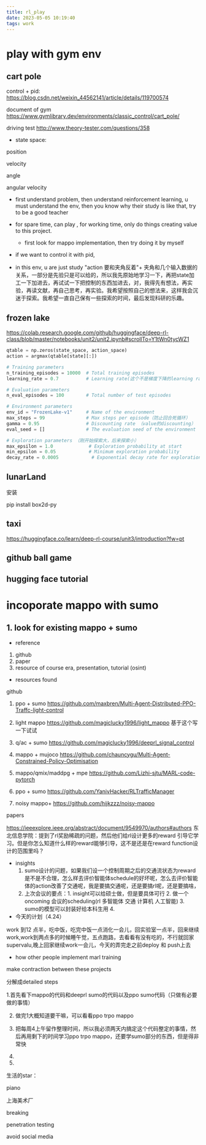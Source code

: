 ```yaml
---
title: rl_play
date: 2023-05-05 10:19:40
tags: work
---
```


# play with gym env

## cart pole

control + pid: https://blog.csdn.net/weixin_44562141/article/details/119700574

document of gym https://www.gymlibrary.dev/environments/classic_control/cart_pole/

driving test http://www.theory-tester.com/questions/358

- state space:

position

velocity

angle

angular velocity

- first understand problem, then understand reinforcement learning, u must understand the env, then you know why their study is like that, try to be a good teacher
- for spare time, can play , for working time, only do things creating value to this project.
  -  first look for mappo implementation, then try doing it by myself

- if we want to control it with pid,
-  in this env, u are just study "action 要和夹角反着"+ 夹角和几个输入数据的关系，一部分是先验只是可以给的，所以我先原始地学习一下，再把state加工一下加进去，再试试一下把控制的东西加进去，对，我得先有想法，再实验，再读文献，再自己思考，再实验。我希望按照自己的想法来，这样我会沉迷于探索。我希望一直自己保有一些探索的时间，最后发现科研的乐趣。

## frozen lake

https://colab.research.google.com/github/huggingface/deep-rl-class/blob/master/notebooks/unit2/unit2.ipynb#scrollTo=Y1tWn0tycWZ1

```python
qtable = np.zeros(state_space, action_space)
action = argmax(qtable[state][:])
```

```python
# Training parameters
n_training_episodes = 10000  # Total training episodes
learning_rate = 0.7          # Learning rate(这个不是梯度下降的learning rate,是td error的learning rate 

# Evaluation parameters
n_eval_episodes = 100        # Total number of test episodes

# Environment parameters
env_id = "FrozenLake-v1"     # Name of the environment
max_steps = 99               # Max steps per episode（防止回合死循环）
gamma = 0.95                 # Discounting rate （value的discounting）
eval_seed = []               # The evaluation seed of the environment

# Exploration parameters （刚开始探索大，后来探索小）
max_epsilon = 1.0             # Exploration probability at start
min_epsilon = 0.05            # Minimum exploration probability 
decay_rate = 0.0005            # Exponential decay rate for exploration prob
```





## lunarLand

安装

pip install box2d-py





## taxi

https://huggingface.co/learn/deep-rl-course/unit3/introduction?fw=pt









## github ball game







## hugging face tutorial







# incoporate  mappo with sumo

## 1. look for existing mappo + sumo

- reference

1. github
2. paper
3. resource of course era, presentation, tutorial (osint)

- resources found

github

1. ppo + sumo https://github.com/maxbren/Multi-Agent-Distributed-PPO-Traffc-light-control

2. light mappo  https://github.com/magiclucky1996/light_mappo 基于这个写一下试试
3. q/ac + sumo https://github.com/magiclucky1996/deeprl_signal_control

4. mappo + mujoco https://github.com/chauncygu/Multi-Agent-Constrained-Policy-Optimisation
5. mappo/qmix/maddpg + mpe https://github.com/Lizhi-sjtu/MARL-code-pytorch
6. ppo + sumo https://github.com/YanivHacker/RLTrafficManager
7. noisy mappo+  https://github.com/hijkzzz/noisy-mappo

papers

https://ieeexplore.ieee.org/abstract/document/9549970/authors#authors 东北信息学院：提到了rl奖励稀疏的问题，然后他们给rl设计更多的reward 引导它学习。但是你怎么知道什么样的reward能够引导，这不是还是在reward function设计的范围里吗？





- insights
  1. sumo设计的问题，如果我们设一个控制周期之后的交通流状态为reward是不是不合理，怎么样去评价智能体schedule的好坏呢，怎么去评价智能体的action改善了交通呢，我是要搞交通呢，还是要搞rl呢，还是要搞啥，
  2. 上次会议的要点：1. insight可以给硕士做，但是要具体可行 2. 做一个oncoming 会议的scheduling(rl 多智能体 交通 计算机 人工智能) 3. sumo的模型可以封装好给本科生用 4.  
- 今天的计划（4.24）

work 到12 点半，吃中饭，吃完中饭一点消化一会儿，回实验室一点半，回来继续work,work到两点多的时候睡午觉，五点跑路，去看看有没有吃的，不行就回家supervalu,晚上回家继续work一会儿，今天的弄完走之前deploy 和 push上去







- how other people implement marl training





make contraction between these projects

分解成detailed steps

1.首先看下mappo的代码和deeprl sumo的代码以及ppo sumo代码（只做有必要做的事情）

2. 做完1大概知道要干嘛，可以看看ppo trpo mappo

3. 把每周4上午留作整理时间，所以我必须两天内搞定这个代码整定的事情，然后再用剩下的时间学习ppo trpo mappo，还要学sumo部分的东西，但是得非常快

4. 

5. 





生活的star：

piano

上海美术厂

breaking

penetration testing

avoid social media